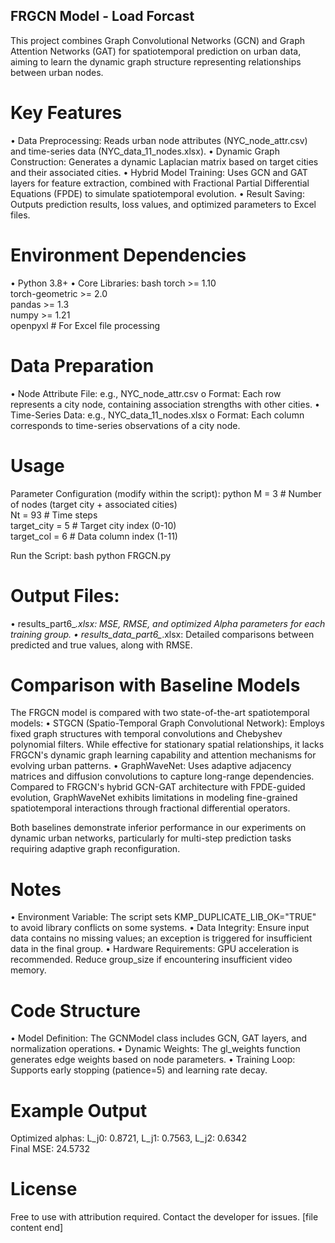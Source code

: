 ## FRGCN Model - Load Forcast
This project combines Graph Convolutional Networks (GCN) and Graph Attention Networks (GAT) for spatiotemporal prediction on urban data, aiming to learn the dynamic graph structure representing relationships between urban nodes.

# Key Features
•	Data Preprocessing: Reads urban node attributes (NYC_node_attr.csv) and time-series data (NYC_data_11_nodes.xlsx).
•	Dynamic Graph Construction: Generates a dynamic Laplacian matrix based on target cities and their associated cities.
•	Hybrid Model Training: Uses GCN and GAT layers for feature extraction, combined with Fractional Partial Differential Equations (FPDE) to simulate spatiotemporal evolution.
•	Result Saving: Outputs prediction results, loss values, and optimized parameters to Excel files.

# Environment Dependencies
•	Python 3.8+
•	Core Libraries:
bash
torch >= 1.10  
torch-geometric >= 2.0  
pandas >= 1.3  
numpy >= 1.21  
openpyxl  # For Excel file processing  

# Data Preparation
•	Node Attribute File: e.g., NYC_node_attr.csv
o	Format: Each row represents a city node, containing association strengths with other cities.
•	Time-Series Data: e.g., NYC_data_11_nodes.xlsx
o	Format: Each column corresponds to time-series observations of a city node.

# Usage
Parameter Configuration (modify within the script):
python
M = 3           # Number of nodes (target city + associated cities)  
Nt = 93         # Time steps  
target_city = 5 # Target city index (0-10)  
target_col = 6  # Data column index (1-11)  

Run the Script:
bash
python FRGCN.py  

# Output Files:
•	results_part6_*.xlsx: MSE, RMSE, and optimized Alpha parameters for each training group.
•	results_data_part6_*.xlsx: Detailed comparisons between predicted and true values, along with RMSE.

# Comparison with Baseline Models
The FRGCN model is compared with two state-of-the-art spatiotemporal models:
•   STGCN (Spatio-Temporal Graph Convolutional Network):
Employs fixed graph structures with temporal convolutions and Chebyshev polynomial filters. While effective for stationary spatial relationships, it lacks FRGCN's dynamic graph learning capability and attention mechanisms for evolving urban patterns.
•   GraphWaveNet:
Uses adaptive adjacency matrices and diffusion convolutions to capture long-range dependencies. Compared to FRGCN's hybrid GCN-GAT architecture with FPDE-guided evolution, GraphWaveNet exhibits limitations in modeling fine-grained spatiotemporal interactions through fractional differential operators.

Both baselines demonstrate inferior performance in our experiments on dynamic urban networks, particularly for multi-step prediction tasks requiring adaptive graph reconfiguration.



# Notes
•	Environment Variable: The script sets KMP_DUPLICATE_LIB_OK="TRUE" to avoid library conflicts on some systems.
•	Data Integrity: Ensure input data contains no missing values; an exception is triggered for insufficient data in the final group.
•	Hardware Requirements: GPU acceleration is recommended. Reduce group_size if encountering insufficient video memory.

# Code Structure
•	Model Definition: The GCNModel class includes GCN, GAT layers, and normalization operations.
•	Dynamic Weights: The gl_weights function generates edge weights based on node parameters.
•	Training Loop: Supports early stopping (patience=5) and learning rate decay.

# Example Output
Optimized alphas: L_j0: 0.8721, L_j1: 0.7563, L_j2: 0.6342  
Final MSE: 24.5732  

# License
Free to use with attribution required. Contact the developer for issues.
[file content end]

